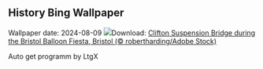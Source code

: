 ## History Bing Wallpaper
Wallpaper date: 2024-08-09
![](https://www.bing.com/th?id=OHR.BristolBalloonFiesta2024_EN-GB5744730173_UHD.jpg&w=1000)Download: [Clifton Suspension Bridge during the Bristol Balloon Fiesta, Bristol (© robertharding/Adobe Stock)](https://www.bing.com/th?id=OHR.BristolBalloonFiesta2024_EN-GB5744730173_UHD.jpg)

Auto get programm by LtgX
